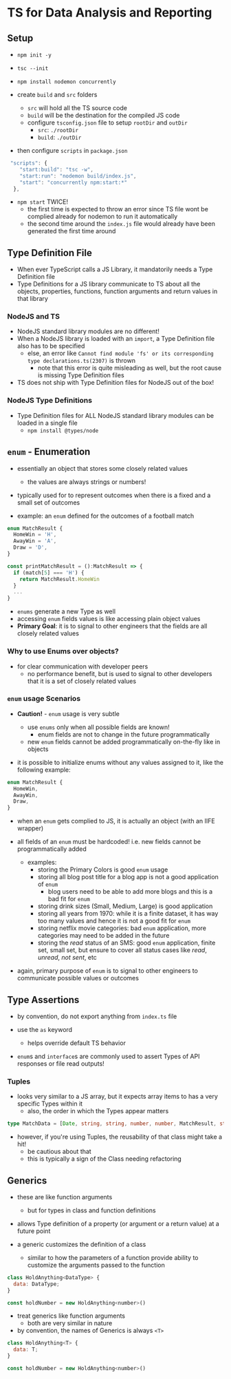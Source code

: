 # TS for Data Analysis and Reporting

## Setup

- `npm init -y`
- `tsc --init`
- `npm install nodemon concurrently`

- create `build` and `src` folders

  - `src` will hold all the TS source code
  - `build` will be the destination for the compiled JS code
  - configure `tsconfig.json` file to setup `rootDir` and `outDir`
    - `src`: `./rootDir`
    - `build`: `./outDir`

- then configure `scripts` in `package.json`

```js
 "scripts": {
    "start:build": "tsc -w",
    "start:run": "nodemon build/index.js",
    "start": "concurrently npm:start:*"
  },
```

- `npm start` TWICE!
  - the first time is expected to throw an error since TS file wont be complied already for nodemon to run it automatically
  - the second time around the `index.js` file would already have been generated the first time around

## Type Definition File

- When ever TypeScript calls a JS Library, it mandatorily needs a Type Definition file
- Type Definitions for a JS library communicate to TS about all the objects, properties, functions, function arguments and return values in that library

### NodeJS and TS

- NodeJS standard library modules are no different!
- When a NodeJS library is loaded with an `import`, a Type Definition file also has to be specified
  - else, an error like `Cannot find module 'fs' or its corresponding type declarations.ts(2307)` is thrown
    - note that this error is quite misleading as well, but the root cause is missing Type Definition files
- TS does not ship with Type Definition files for NodeJS out of the box!

### NodeJS Type Definitions

- Type Definition files for ALL NodeJS standard library modules can be loaded in a single file
  - `npm install @types/node`

## `enum` - Enumeration

- essentially an object that stores some closely related values

  - the values are always strings or numbers!

- typically used for to represent outcomes when there is a fixed and a small set of outcomes

- example: an `enum` defined for the outcomes of a football match

```js
enum MatchResult {
  HomeWin = 'H',
  AwayWin = 'A',
  Draw = 'D',
}

const printMatchResult = ():MatchResult => {
  if (match[5] === 'H') {
    return MatchResult.HomeWin
  }
  ...
}

```

- `enums` generate a new Type as well
- accessing `enum` fields values is like accessing plain object values
- **Primary Goal**: it is to signal to other engineers that the fields are all closely related values

### Why to use Enums over objects?

- for clear communication with developer peers
  - no performance benefit, but is used to signal to other developers that it is a set of closely related values

### `enum` usage Scenarios

- **Caution!** - `enum` usage is very subtle

  - use `enums` only when all possible fields are known!
    - enum fields are not to change in the future programmatically
  - new `enum` fields cannot be added programmatically on-the-fly like in objects

- it is possible to initialize enums without any values assigned to it, like the following example:

```js
enum MatchResult {
  HomeWin,
  AwayWin,
  Draw,
}

```

- when an `enum` gets complied to JS, it is actually an object (with an IIFE wrapper)

- all fields of an `enum` must be hardcoded! i.e. new fields cannot be programmatically added

  - examples:
    - storing the Primary Colors is good `enum` usage
    - storing all blog post title for a blog app is not a good application of `enum`
      - blog users need to be able to add more blogs and this is a bad fit for `enum`
    - storing drink sizes (Small, Medium, Large) is good application
    - storing all years from 1970: while it is a finite dataset, it has way too many values and hence it is not a good fit for `enum`
    - storing netflix movie categories: bad `enum` application, more categories may need to be added in the future
    - storing the _read_ status of an SMS: good `enum` application, finite set, small set, but ensure to cover all status cases like _read_, _unread_, _not sent_, etc

- again, primary purpose of `enum` is to signal to other engineers to communicate possible values or outcomes

## Type Assertions

- by convention, do not export anything from `index.ts` file
- use the `as` keyword

  - helps override default TS behavior

- `enum`s and `interface`s are commonly used to assert Types of API responses or file read outputs!

### Tuples

- looks very similar to a JS array, but it expects array items to has a very specific Types within it
  - also, the order in which the Types appear matters

```ts
type MatchData = [Date, string, string, number, number, MatchResult, string]; // Type Signature of a Tuple
```

- however, if you're using Tuples, the reusability of that class might take a hit!
  - be cautious about that
  - this is typically a sign of the Class needing refactoring

## Generics

- these are like function arguments

  - but for types in class and function definitions

- allows Type definition of a property (or argument or a return value) at a future point
- a generic customizes the definition of a class
  - similar to how the parameters of a function provide ability to customize the arguments passed to the function

```js
class HoldAnything<DataType> {
  data: DataType;
}

const holdNumber = new HoldAnything<number>()
```

- treat generics like function arguments
  - both are very similar in nature
- by convention, the names of Generics is always `<T>`

```js
class HoldAnything<T> {
  data: T;
}

const holdNumber = new HoldAnything<number>()
```
